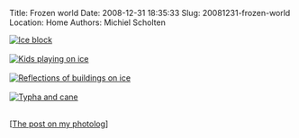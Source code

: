 Title: Frozen world
Date: 2008-12-31 18:35:33
Slug: 20081231-frozen-world
Location: Home
Authors: Michiel Scholten

<div class="content-image"><div><a href="http://aquariusoft.org/gallery/v/photographs/photolog/IMG_5807.html"><img src="http://aquariusoft.org/gallery/d/5778-2/IMG_5807" alt="Ice block" title="Crystal" /></a></div></div>
<br style="clear: both;" />

<div class="content-image"><div><a href="http://aquariusoft.org/gallery/v/photographs/photolog/IMG_5815.html"><img src="http://aquariusoft.org/gallery/d/5782-2/IMG_5815" alt="Kids playing on ice" title="Ice fun" /></a></div></div>
<br style="clear: both;" />

<div class="content-image"><div>
<a href="http://aquariusoft.org/gallery/v/photographs/photolog/IMG_5820.html"><img src="http://aquariusoft.org/gallery/d/5786-2/IMG_5820" alt="Reflections of buildings on ice" title="Frozen reflections" /></a></div></div>
<br style="clear: both;" />

<div class="content-image"><div><a href="http://aquariusoft.org/gallery/v/photographs/photolog/IMG_5837.html"><img src="http://aquariusoft.org/gallery/d/5790-2/IMG_5837" alt="Typha and cane" title="Typha (in Dutch known as Rietsigaar" /></a></div></div>
<br style="clear: both;" />

<p>[<a href="http://aquariusoft.org/photolog/2008/12/31/frozen-world/">The post on my photolog</a>]</p>